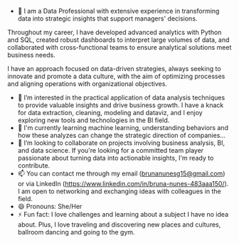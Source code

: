 - 👋 I am a Data Professional with extensive experience in transforming data into strategic insights that support managers' decisions. 

Throughout my career, I have developed advanced analytics with Python and SQL, created robust dashboards to interpret large volumes of data, and collaborated with cross-functional teams to ensure analytical solutions meet business needs.

I have an approach focused on data-driven strategies, always seeking to innovate and promote a data culture, with the aim of optimizing processes and aligning operations with organizational objectives.
- 👀 I’m interested in the practical application of data analysis techniques to provide valuable insights and drive business growth. I have a knack for data extraction, cleaning, modeling and dataviz, and I enjoy exploring new tools and technologies in the BI field.
- 🌱 I'm currently learning machine learning, understanding behaviors and how these analyzes can change the strategic direction of companies...
- 💞️ I’m looking to collaborate on projects involving business analysis, BI, and data science. If you're looking for a committed team player passionate about turning data into actionable insights, I'm ready to contribute.
- 📫 You can contact me through my email (brunanunesg15@gmail.com) or via LinkedIn (https://www.linkedin.com/in/bruna-nunes-483aaa150/). I am open to networking and exchanging ideas with colleagues in the field.
- 😄 Pronouns: She/Her
- ⚡ Fun fact: I love challenges and learning about a subject I have no idea about. Plus, I love traveling and discovering new places and cultures, ballroom dancing and going to the gym.

<!---
databru/databru is a ✨ special ✨ repository because its `README.md` (this file) appears on your GitHub profile.
You can click the Preview link to take a look at your changes.
--->
